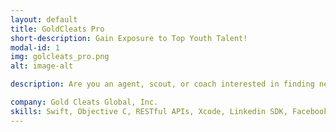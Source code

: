 ```yaml
---
layout: default
title: GoldCleats Pro
short-description: Gain Exposure to Top Youth Talent!
modal-id: 1
img: golcleats_pro.png
alt: image-alt

description: Are you an agent, scout, or coach interested in finding new talent for your club, or agency portfolio but you are limited by lack of resources? With GoldCleats Pro, you can minimize the cost and time associated with scouting new players or marketing your existing players. Increase your chances of finding the next star from your fingertips with GoldCleats Pro application.<br/><br/>GoldCleats provides a unique online and mobile platform to enable every player to showcase their talent directly to the world. The objective of GoldCleats is to make sure that professionals see players that would not normally be accessible from the luxury of the home or office.<br/><br/>   •   Easy to use youth soccer platform<br/>   •   Access to 50,000+ (and GROWING) player profiles & highlight videos<br/>   •   Only you can message the players, so don’t worry about your inbox flooding<br/>   •   Keep an archive of your top players & videos<br/>   •   Grow your network with professionals and players with connections, followers, and secure messaging<br/>   •   Get Verified - Just like Instagram and Twitter<br/>   •   Personalize your profile with your info and portfolio<br/>   •  Use advanced search options to find specific players based on country, age, playing position, and more

company: Gold Cleats Global, Inc.
skills: Swift, Objective C, RESTful APIs, Xcode, Linkedin SDK, Facebook SDK, Facebook Graph API, Realm Database
---
```

